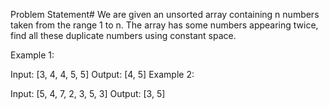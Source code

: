 Problem Statement#
We are given an unsorted array containing n numbers taken from the range 1 to n. The array has some numbers appearing twice, find all these duplicate numbers using constant space.

Example 1:

Input: [3, 4, 4, 5, 5]
Output: [4, 5]
Example 2:

Input: [5, 4, 7, 2, 3, 5, 3]
Output: [3, 5]
